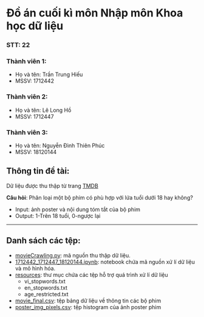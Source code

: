 # Đồ án cuối kì môn Nhập môn Khoa học dữ liệu

### STT: 22
### Thành viên 1:
- Họ và tên: Trần Trung Hiếu
- MSSV: 1712442
### Thành viên 2:
- Họ và tên: Lê Long Hồ
- MSSV: 1712447
### Thành viên 3:
- Họ và tên: Nguyễn Đình Thiên Phúc
- MSSV: 18120144


## Thông tin đề tài:
Dữ liệu được thu thập từ trang [TMDB](https://www.themoviedb.org/)

**Câu hỏi**: Phân loại một bộ phim có phù hợp với lứa tuổi dưới 18 hay không?
- Input: ảnh poster và nội dung tóm tắt của bộ phim
- Output: 1-Trên 18 tuổi, 0-ngược lại

---
## Danh sách các tệp:
- [movieCrawling.py](https://github.com/heraclex12/IntroDS-final/blob/main/movieCrawling.py): mã nguồn thu thập dữ liệu.
- [1712442_1712447_18120144.ipynb](https://github.com/heraclex12/IntroDS-final/blob/main/1712442_1712447_18120144.ipynb): notebook chứa mã nguồn xử lí dữ liệu và mô hình hóa.
- [resources](https://github.com/heraclex12/IntroDS-final/tree/main/resources): thư mục chứa các tệp hỗ trợ quá trình xử lí dữ liệu
  - vi_stopwords.txt
  - en_stopwords.txt
  - age_restricted.txt
- [movie_final.csv](https://github.com/heraclex12/IntroDS-final/blob/main/movie_final.csv): tệp bảng dữ liệu về thông tin các bộ phim
- [poster_img_pixels.csv](https://github.com/heraclex12/IntroDS-final/blob/main/poster_img_pixels.csv): tệp histogram của ảnh poster phim
